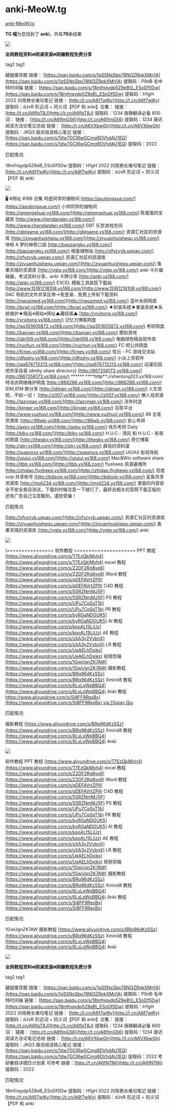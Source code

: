 # anki-MeoW.tg
[anki-MeoW.tg](http://meow.tg/search/anki) 

 **TG 喵**为您找到了 **anki**，共有**79**条结果

![](https://meow.tg/static/images/channelLogos/quanwangzy.jpg)

**全网教程资料🔥网课资源🔥网赚教程免费分享**

tag2 tag1

腿姐傻背题 链接： [https://pan.baidu.com/s/1qSSNsSbp78NI3ZRpkXMn1A](https://pan.baidu.com/s/1qSSNsSbp78NI3ZRpkXMn1A) 提取码：P9dB 毛中特时间轴 链接： [https://pan.baidu.com/s/18mfnqydp5Z8eB\\\_ESoDf5Dw](https://pan.baidu.com/s/18mfnqydp5Z8eB\_ESoDf5Dw) 提取码：H1gH 2022 刘晓艳长难句笔记 链接： [http://t.cn/A6f7wlKy](http://t.cn/A6f7wlKy) 提取码：dJvR 形近词 + 同义词【PDF 和 anki】合集： 链接： [http://t.cn/A6fIsT8J](http://t.cn/A6fIsT8J) 提取码：1234 唐静翻译必备 800 词： 链接： [http://t.cn/A6fImG56](http://t.cn/A6fImG56) 提取码：1234 唐迟阅读方法论笔记总结 链接： [http://t.cn/A6VXbwGh](http://t.cn/A6VXbwGh) 提取码：JKQ3 唐迟阅读核心笔记 链接： [https://pan.baidu.com/s/1dw7GCIRwGCmg9DVhdAU1EQ](https://pan.baidu.com/s/1dw7GCIRwGCmg9DVhdAU1EQ) 提取码：2022

匹配情况:

18mfnqydp5Z8eB_ESoDf5Dw 提取码：H1gH 2022 刘晓艳长难句笔记 链接： [http://t.cn/A6f7wlKy](http://t.cn/A6f7wlKy) 提取码：dJvR 形近词 + 同义词【PDF 和 anki

![](http://meow.tg/static/images/channelLogos/LDList.jpg)

🖥 #网址 #168 合集 阿虚同学的储物间 [https://axutongxue.com/](https://axutongxue.com/) 小帅同学的储物间 [http://gmengshuai.ys168.com/](http://gmengshuai.ys168.com/) 陈蛋蛋的宝藏库 [http://www.chendandan.ys168.com/](http://www.chendandan.ys168.com/) GBT 乐赏游戏空间 [http://gbtgame.ys168.com/](http://gbtgame.ys168.com/) 资源汇社区的资源库 [http://ziyuanhuishequ.ys168.com/](http://ziyuanhuishequ.ys168.com/) 哆啦 A 梦的神奇口袋 [http://baozangku.ys168.com/](http://baozangku.ys168.com/) 相逢储物站 [http://xfyzyyb.uepan.com/](http://xfyzyyb.uepan.com/) 资源汇社区的资源库 [http://ziyuanhuishequ.uepan.com/](http://ziyuanhuishequ.uepan.com/) 鱼果天晴的资源库 [http://ygtq.ys168.com/](http://ygtq.ys168.com/) anki 卡片编辑器，考试资料分享，anki 卡牌分享 [http://anki.ys168.com/](http://anki.ys168.com/) EXCEL 模板工具疯狂下载站 [http://www.15161218108.ys168.com/](http://www.15161218108.ys168.com/) DAC 导航的文件共享区😎→免登录、免费上传和下载资料 [http://nwuzmed.ys168.com/](http://nwuzmed.ys168.com/) 蓝叶永硕网盘 [http://bcwl.ys168.com/](http://bcwl.ys168.com/) ★封装系统★重装系统★系统维护★精品※网站※网址▲藏经阁▲ [http://yrxitong.ys168.com/](http://yrxitong.ys168.com/) 记忆力博客网盘 [http://qq351605872.ys168.com/](http://qq351605872.ys168.com/) 考研网盘 [http://kaoyan.ys168.com/](http://kaoyan.ys168.com/) 模拟游戏 [http://idn109.ys168.com/](http://idn109.ys168.com/) 电脑绿色精品软件库 [http://ruchun.ys168.com/](http://ruchun.ys168.com/) FC 吧公共网盘 [http://fcnes.ys168.com/](http://fcnes.ys168.com/) 惊云 - FC 游戏交流站 [http://dfqshy.ys168.com/](http://dfqshy.ys168.com/) 小派上货软件 [http://qq676712213.ys168.com/](http://qq676712213.ys168.com/) 动漫花园吧共享目录 (dmhy share directory) [http://867258173.ys168.com/](http://867258173.ys168.com/) \*\*\*\*\*\* \*\*\*\*http\*\*://shenlong123.ys168.com/ 特洛衣网络维护网盘 [http://866286.ys168.com/](http://866286.ys168.com/) IDM,IDM 群分享 [http://idman.ys168.com/](http://idman.ys168.com/) 人生苦短，不妨一试！ [http://z007.ys168.com/](http://z007.ys168.com/) 懒人找资源 [http://lazyman.ys168.com/](http://lazyman.ys168.com/) 流年时迹 [http://kinger.ys168.com/](http://kinger.ys168.com/) 羽享平台 [http://www.yuzhuyi.ys168.com/](http://www.yuzhuyi.ys168.com/) 98 五笔资源库 [http://98wb.ys168.com/](http://98wb.ys168.com/) 安心考研 [http://axky.ys168.com/](http://axky.ys168.com/) 快乐考研 Daily [http://klky.ys168.com/](http://klky.ys168.com/) H.U.C.- 清风 和 H.U.C - 影夜 的网盘 [http://thesky.ys168.com/](http://thesky.ys168.com/) 奇它博客 [http://qtrj.ys168.com/](http://qtrj.ys168.com/) 薛信的资料室 [http://xuexinxs.ys168.com/](http://xuexinxs.ys168.com/) UIUIUI 影视导航 [http://uiuiui.ys168.com/](http://uiuiui.ys168.com/) Mac&Win software share [http://ltbb.ys168.com/](http://ltbb.ys168.com/) flysheep 资源避难所 [http://zhidao.flysheep.ys168.com/](http://zhidao.flysheep.ys168.com/) 百度 svip 共享账号 [http://bdsvip.ys168.com/](http://bdsvip.ys168.com/) 鲨鱼共享资源库 [http://moli234.ys168.com/](http://moli234.ys168.com/) 里面的内容安全不安全我没测试，下载的时候注意一下就行了，最好去相关的官网下载正版的 还有广告自己注意甄别，谨防受骗！

匹配情况:

[http://xfyzyyb.uepan.com/](http://xfyzyyb.uepan.com/) 资源汇社区的资源库 [http://ziyuanhuishequ.uepan.com/](http://ziyuanhuishequ.uepan.com/) 鱼果天晴的资源库 [http://ygtq.ys168.com/](http://ygtq.ys168.com/) anki

![](https://meow.tg/static/images/channelLogos/zaihuayun.jpg)

\\================ 软件教程 ===================== PPT 教程 [https://www.aliyundrive.com/s/T7EzQkiMvh4](https://www.aliyundrive.com/s/T7EzQkiMvh4) excel 教程 [https://www.aliyundrive.com/s/Z2DF2Rg8vo6](https://www.aliyundrive.com/s/Z2DF2Rg8vo6) Word 教程 [https://www.aliyundrive.com/s/qDEFAVrtZP9](https://www.aliyundrive.com/s/qDEFAVrtZP9) C4D 教程 [https://www.aliyundrive.com/s/5SRZNmMJ1jF](https://www.aliyundrive.com/s/5SRZNmMJ1jF) PS 教程 [https://www.aliyundrive.com/s/UPu7CpSsT1b](https://www.aliyundrive.com/s/UPu7CpSsT1b) PR 教程 [https://www.aliyundrive.com/s/byRGaNDGUK5](https://www.aliyundrive.com/s/byRGaNDGUK5) AI 教程 [https://www.aliyundrive.com/s/kpoALfSLjUz](https://www.aliyundrive.com/s/kpoALfSLjUz) AE 教程 [https://www.aliyundrive.com/s/sXA3y2VybnX](https://www.aliyundrive.com/s/sXA3y2VybnX) LR 教程 [https://www.aliyundrive.com/s/UeAELhDxiks](https://www.aliyundrive.com/s/UeAELhDxiks) 视频剪辑 [https://www.aliyundrive.com/s/1GwUgnZK7AW](https://www.aliyundrive.com/s/1GwUgnZK7AW) 摄影教程 [https://www.aliyundrive.com/s/BRq96dKzSSz](https://www.aliyundrive.com/s/BRq96dKzSSz) Xmind8 教程 [https://www.aliyundrive.com/s/6LsLpWpBBQ4](https://www.aliyundrive.com/s/6LsLpWpBBQ4) Anki 教程 [https://www.aliyundrive.com/s/Si8FF9RexBx](https://www.aliyundrive.com/s/Si8FF9RexBx) via \[Sixian Qiu](tg://user?id=2022067302)

匹配情况:

摄影教程 [https://www.aliyundrive.com/s/BRq96dKzSSz](https://www.aliyundrive.com/s/BRq96dKzSSz) Xmind8 教程 [https://www.aliyundrive.com/s/6LsLpWpBBQ4](https://www.aliyundrive.com/s/6LsLpWpBBQ4) Anki

![](https://meow.tg/static/images/channelLogos/zaihuayun.jpg)

软件教程 PPT 教程 [https://www.aliyundrive.com/s/T7EzQkiMvh4](https://www.aliyundrive.com/s/T7EzQkiMvh4) excel 教程 [https://www.aliyundrive.com/s/Z2DF2Rg8vo6](https://www.aliyundrive.com/s/Z2DF2Rg8vo6) Word 教程 [https://www.aliyundrive.com/s/qDEFAVrtZP9](https://www.aliyundrive.com/s/qDEFAVrtZP9) C4D 教程 [https://www.aliyundrive.com/s/5SRZNmMJ1jF](https://www.aliyundrive.com/s/5SRZNmMJ1jF) PS 教程 [https://www.aliyundrive.com/s/UPu7CpSsT1b](https://www.aliyundrive.com/s/UPu7CpSsT1b) PR 教程 [https://www.aliyundrive.com/s/byRGaNDGUK5](https://www.aliyundrive.com/s/byRGaNDGUK5) AI 教程 [https://www.aliyundrive.com/s/kpoALfSLjUz](https://www.aliyundrive.com/s/kpoALfSLjUz) AE 教程 [https://www.aliyundrive.com/s/sXA3y2VybnX](https://www.aliyundrive.com/s/sXA3y2VybnX) LR 教程 [https://www.aliyundrive.com/s/UeAELhDxiks](https://www.aliyundrive.com/s/UeAELhDxiks) 视频剪辑 [https://www.aliyundrive.com/s/1GwUgnZK7AW](https://www.aliyundrive.com/s/1GwUgnZK7AW) 摄影教程 [https://www.aliyundrive.com/s/BRq96dKzSSz](https://www.aliyundrive.com/s/BRq96dKzSSz) Xmind8 教程 [https://www.aliyundrive.com/s/6LsLpWpBBQ4](https://www.aliyundrive.com/s/6LsLpWpBBQ4) Anki 教程 [https://www.aliyundrive.com/s/Si8FF9RexBx](https://www.aliyundrive.com/s/Si8FF9RexBx)

匹配情况:

1GwUgnZK7AW 摄影教程 [https://www.aliyundrive.com/s/BRq96dKzSSz](https://www.aliyundrive.com/s/BRq96dKzSSz) Xmind8 教程 [https://www.aliyundrive.com/s/6LsLpWpBBQ4](https://www.aliyundrive.com/s/6LsLpWpBBQ4) Anki

![](https://meow.tg/static/images/channelLogos/quanwangzy.jpg)

**全网教程资料🔥网课资源🔥网赚教程免费分享**

tag2 tag1

腿姐傻背题 链接： [https://pan.baidu.com/s/1qSSNsSbp78NI3ZRpkXMn1A](https://pan.baidu.com/s/1qSSNsSbp78NI3ZRpkXMn1A) 提取码：P9dB 毛中特时间轴 链接： [https://pan.baidu.com/s/18mfnqydp5Z8eB\\\_ESoDf5Dw](https://pan.baidu.com/s/18mfnqydp5Z8eB\_ESoDf5Dw) 提取码：H1gH 2022 刘晓艳长难句笔记 链接： [http://t.cn/A6f7wlKy](http://t.cn/A6f7wlKy) 提取码：dJvR 形近词 + 同义词【PDF 和 anki】合集： 链接： [http://t.cn/A6fIsT8J](http://t.cn/A6fIsT8J) 提取码：1234 唐静翻译必备 800 词： 链接： [http://t.cn/A6fImG56](http://t.cn/A6fImG56) 提取码：1234 唐迟阅读方法论笔记总结 链接： [http://t.cn/A6VXbwGh](http://t.cn/A6VXbwGh) 提取码：JKQ3 唐迟阅读核心笔记 链接： [https://pan.baidu.com/s/1dw7GCIRwGCmg9DVhdAU1EQ](https://pan.baidu.com/s/1dw7GCIRwGCmg9DVhdAU1EQ) 提取码：2022 考研暑假详细日计划表 可参考 链接：[http://t.cn/A6fN7Nlj](http://t.cn/A6fN7Nlj) 提取码：2022

匹配情况:

18mfnqydp5Z8eB_ESoDf5Dw 提取码：H1gH 2022 刘晓艳长难句笔记 链接： [http://t.cn/A6f7wlKy](http://t.cn/A6f7wlKy) 提取码：dJvR 形近词 + 同义词【PDF 和 anki
